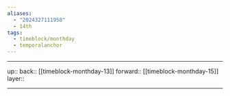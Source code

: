 ```yaml
---
aliases:
  - "2024327111958"
  - 14th
tags:
  - timeblock/monthday
  - temporalanchor
---
```




***

up:: 
back:: [[timeblock-monthday-13]]
forward:: [[timeblock-monthday-15]]
layer:: 

***

